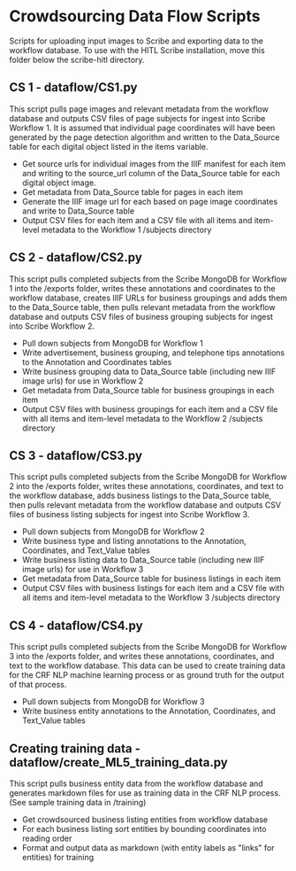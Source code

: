 # Crowdsourcing Data Flow Scripts
Scripts for uploading input images to Scribe and exporting data to the workflow database. To use with the HITL Scribe installation, move this folder below the scribe-hitl directory.   

## CS 1 - dataflow/CS1.py
This script pulls page images and relevant metadata from the workflow database and outputs CSV files of page subjects for ingest into Scribe Workflow 1. It is assumed that individual page coordinates will have been generated by the page detection algorithm and written to the Data_Source table for each digital object listed in the items
variable.  
- Get source urls for individual images from the IIIF manifest for each item and writing to the source_url column of the Data_Source table for each digital object image.
- Get metadata from Data_Source table for pages in each item
- Generate the IIIF image url for each based on page image coordinates and write to Data_Source table
- Output CSV files for each item and a CSV file with all items and item-level metadata to the Workflow 1 /subjects
directory

## CS 2 - dataflow/CS2.py
This script pulls completed subjects from the Scribe MongoDB for Workflow 1 into the /exports folder, writes these annotations and coordinates to the workflow database, creates IIIF URLs for business groupings and adds them to the Data_Source table, then pulls relevant metadata from the workflow database and outputs CSV files of business grouping subjects for ingest into Scribe Workflow 2.
- Pull down subjects from MongoDB for Workflow 1
- Write advertisement, business grouping, and telephone tips annotations to the Annotation and Coordinates tables
- Write business grouping data to Data_Source table (including new IIIF image urls) for use in Workflow 2
- Get metadata from Data_Source table for business groupings in each item
- Output CSV files with business groupings for each item and a CSV file with all items and item-level metadata to the Workflow 2 /subjects directory

## CS 3 - dataflow/CS3.py
This script pulls completed subjects from the Scribe MongoDB for Workflow 2 into the /exports folder, writes these annotations, coordinates, and text to the workflow database, adds business listings to the Data_Source table, then pulls relevant metadata from the workflow database and outputs CSV files of business listing subjects for ingest into Scribe Workflow 3.
- Pull down subjects from MongoDB for Workflow 2
- Write business type and listing annotations to the Annotation, Coordinates, and Text_Value tables
- Write business listing data to Data_Source table (including new IIIF image urls) for use in Workflow 3
- Get metadata from Data_Source table for business listings in each item
- Output CSV files with business listings for each item and a CSV file with all items and item-level metadata to the Workflow 3 /subjects directory

## CS 4 - dataflow/CS4.py
This script pulls completed subjects from the Scribe MongoDB for Workflow 3 into the /exports folder, and writes these annotations, coordinates, and text to the workflow database. This data can be used to create training data for the CRF NLP machine learning process or as ground truth for the output of that process.
- Pull down subjects from MongoDB for Workflow 3
- Write business entity annotations to the Annotation, Coordinates, and Text_Value tables

## Creating training data - dataflow/create_ML5_training_data.py
This script pulls business entity data from the workflow database and generates markdown files for use as training data in the CRF NLP process. (See sample training data in /training)
- Get crowdsourced business listing entities from workflow database
- For each business listing sort entities by bounding coordinates into reading order
- Format and output data as markdown (with entity labels as "links" for entities) for training